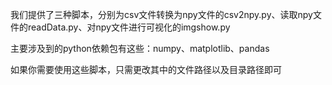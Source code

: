 我们提供了三种脚本，分别为csv文件转换为npy文件的csv2npy.py、读取npy文件的readData.py、对npy文件进行可视化的imgshow.py

主要涉及到的python依赖包有这些：numpy、matplotlib、pandas

如果你需要使用这些脚本，只需更改其中的文件路径以及目录路径即可